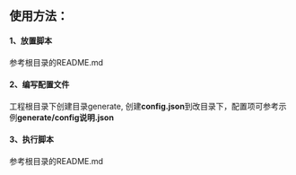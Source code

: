 ## 使用方法：
#### 1、放置脚本
参考根目录的README.md

#### 2、编写配置文件
工程根目录下创建目录generate, 创建**config.json**到改目录下，配置项可参考示例**generate/config说明.json**

#### 3、执行脚本
参考根目录的README.md